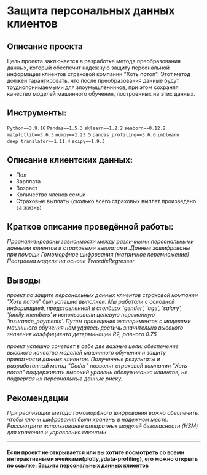 # Защита персональных данных клиентов

## Описание проекта

Цель проекта заключается в разработке метода преобразования данных, который обеспечит надежную защиту персональной информации клиентов страховой компании "Хоть потоп". Этот метод должен гарантировать, что после преобразования данные будут труднопонимаемыми для злоумышленников, при этом сохраняя качество моделей машинного обучения, построенных на этих данных.

## Инструменты:

`Python==3.9.16`
`Pandas==1.5.3`
`sklearn==1.2.2`
`seaborn==0.12.2`
`matplotlib==3.6.3`
`numpy==1.23.5`
`pandas_profiling==3.6.6`
`imblearn`
`deep_translator==1.11.4`
`scipy==1.9.3`

## Описание клиентских данных:

- Пол
- Зарплата
- Возраст
- Количество членов семьи	
- Страховые выплаты (сколько всего страховых выплат произведено за жизнь)

## Краткое описание проведённой работы:
<i> 
Проанализированы зависимости между различными персональными данными клиентов и страховыми выплатами .Данные зашифрованы при помощи Гомоморфное шифрования (матричное перемножение) Построена модели на основе TweedieRegressor  </i>

## Выводы
<i> проект по защите персональных данных клиентов страховой компании "Хоть потоп" был успешно выполнен. Мы работали с основной информацией, представленной в столбцах 'gender', 'age', 'salary', 'family_members' и использовали целевую переменную 'insurance_payments'. Путем проведения экспериментов с моделями машинного обучения нам удалось достичь значительно высокого значения коэффициента детерминации R2, равного 0.75. 

проект успешно сочетает в себе две важные цели: обеспечение высокого качества моделей машинного обучения и защиту приватности данных клиентов. Полученные результаты и разработанный метод "Coder" позволят страховой компании "Хоть потоп" поддерживать высокий уровень обслуживания клиентов, не подвергая их персональные данные риску.</i>

## Рекомендации
<i>При реализации метода гомоморфного шифрования важно обеспечить, чтобы ключи шифрования были хранены в надежном месте. Рассмотрите использование аппаратных модулей безопасности (HSM) для хранения и управления ключами.
</i>

---

#### Если проект не открывается или вы хотите посмотреть со всеми интерактивными ячейками(plotly,ydata-profiling), его можно открыть по ссылке: <a href='https://nbviewer.org/github/verydirtyhands/data_protection/blob/main/p9f.ipynb'>Защита персональных данных клиентов</a>

